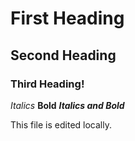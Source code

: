 
# First Heading

## Second Heading


### Third Heading!

*Italics*
**Bold**
***Italics and Bold***

This file is edited locally.
